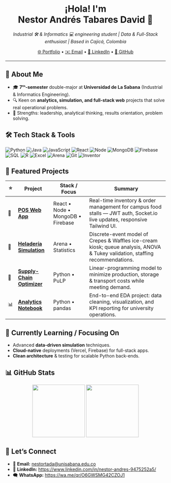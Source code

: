 <!-- Profile README — Nestor Andrés Tabares David -->

<h1 align="center">
  ¡Hola! I'm Nestor&nbsp;Andrés&nbsp;Tabares&nbsp;David&nbsp;👋
</h1>

<p align="center">
  <em>Industrial&nbsp;🛠️ &amp; Informatics&nbsp;💻 engineering student | Data &amp; Full-Stack enthusiast | Based in Cajicá, Colombia</em>
</p>

<p align="center">
  <a href="https://portafolio-mu-five-59.vercel.app/">🌐 Portfolio</a> •
  <a href="mailto:nestortada@unisabana.edu.co">✉️ Email</a> •
  <a href="https://www.linkedin.com/in/nestor-andres-9475252a5/">💼 LinkedIn</a> •
  <a href="https://github.com/nestortada">🐙 GitHub</a>
</p>

---

## 🚀 About Me
- 🎓 **7ᵗʰ-semester** double-major at **Universidad de La Sabana** (Industrial & Informatics Engineering).  
- 🔍 Keen on **analytics, simulation, and full-stack web** projects that solve real operational problems.  
- 🎯 Strengths: leadership, analytical thinking, results orientation, problem solving.

## 🛠️ Tech Stack&nbsp;&amp;&nbsp;Tools
<p>
  <img alt="Python" src="https://img.shields.io/badge/Python-3776AB?style=for-the-badge&logo=python&logoColor=white">
  <img alt="Java"   src="https://img.shields.io/badge/Java-007396?style=for-the-badge&logo=openjdk&logoColor=white">
  <img alt="JavaScript" src="https://img.shields.io/badge/JS-F7DF1E?style=for-the-badge&logo=javascript&logoColor=black">
  <img alt="React"  src="https://img.shields.io/badge/React-61DAFB?style=for-the-badge&logo=react&logoColor=black">
  <img alt="Node"   src="https://img.shields.io/badge/Node.js-339933?style=for-the-badge&logo=node.js&logoColor=white">
  <img alt="MongoDB"src="https://img.shields.io/badge/MongoDB-4EA94B?style=for-the-badge&logo=mongodb&logoColor=white">
  <img alt="Firebase" src="https://img.shields.io/badge/Firebase-FFCA28?style=for-the-badge&logo=firebase&logoColor=black"><br>
  <img alt="SQL"    src="https://img.shields.io/badge/SQL-4479A1?style=for-the-badge&logo=mysql&logoColor=white">
  <img alt="R"      src="https://img.shields.io/badge/R-276DC3?style=for-the-badge&logo=r&logoColor=white">
  <img alt="Excel"  src="https://img.shields.io/badge/Excel-217346?style=for-the-badge&logo=microsoft-excel&logoColor=white">
  <img alt="Arena"  src="https://img.shields.io/badge/Simulation-Arena-blue?style=for-the-badge">
  <img alt="Git"    src="https://img.shields.io/badge/Git-F05032?style=for-the-badge&logo=git&logoColor=white">
  <img alt="Inventor"src="https://img.shields.io/badge/Autodesk%20Inventor-FC9D34?style=for-the-badge&logo=autodesk&logoColor=black">
</p>

## 📌 Featured Projects
| ⭐ | Project | Stack / Focus | Summary |
|---|---------|---------------|---------|
| 🛒 | **[POS Web App](https://shopping-application-web.vercel.app/)** | React • Node • MongoDB • Firebase | Real-time inventory & order management for campus food stalls — JWT auth, Socket.io live updates, responsive Tailwind UI. |
| 🍨 | **[Heladería Simulation](https://github.com/nestortada/Simulacion)** | Arena • Statistics | Discrete-event model of Crepes & Waffles ice-cream kiosk; queue analysis, ANOVA & Tukey validation, staffing recommendations. |
| 🚚 | **[Supply-Chain Optimizer](https://github.com/nestortada/Optimizacion_analitica)** | Python • PuLP | Linear-programming model to minimize production, storage & transport costs while meeting demand. |
| 📊 | **[Analytics Notebook](https://github.com/nestortada/Analitica-de-datos)** | Python • pandas | End-to-end EDA project: data cleaning, visualization, and KPI reporting for university operations. |

<!-- Extra projects? Swap in/out as you grow -->

## 📝 Currently Learning / Focusing On
- Advanced **data-driven simulation** techniques.  
- **Cloud-native** deployments (Vercel, Firebase) for full-stack apps.  
- **Clean architecture** & testing for scalable Python back-ends.

## 📊 GitHub Stats
<p align="center">
  <img src="https://github-readme-stats.vercel.app/api?username=nestortada&show_icons=true&theme=default" height="165">
  <img src="https://github-readme-stats.vercel.app/api/top-langs/?username=nestortada&layout=compact&hide=jupyter%20notebook&theme=default" height="165">
</p>

## 🤝 Let’s Connect
- 📧 **Email:** nestortada@unisabana.edu.co  
- 💬 **LinkedIn:** <https://www.linkedin.com/in/nestor-andres-9475252a5/>  
- 🗨️ **WhatsApp:** <https://wa.me/qr/O6GWSMG42CZOJ1>
